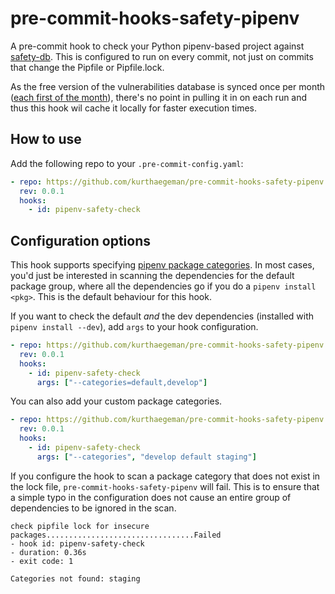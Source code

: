 # pre-commit-hooks-safety-pipenv

A pre-commit hook to check your Python pipenv-based project against
[safety-db](https://github.com/pyupio/safety-db). This is configured to run on
every commit, not just on commits that change the Pipfile or Pipfile.lock.

As the free version of the vulnerabilities database is synced once per month
([each first of the
month](https://github.com/pyupio/safety-db/commits/master)), there's no point
in pulling it in on each run and thus this hook wil cache it locally for faster
execution times.

## How to use

Add the following repo to your `.pre-commit-config.yaml`:

```yaml
- repo: https://github.com/kurthaegeman/pre-commit-hooks-safety-pipenv
  rev: 0.0.1
  hooks:
    - id: pipenv-safety-check
```

## Configuration options

This hook supports specifying [pipenv package
categories](https://pipenv.pypa.io/en/latest/specifiers/#specifying-package-categories).
In most cases, you'd just be interested in scanning the dependencies for the
default package group, where all the dependencies go if you do a `pipenv
install <pkg>`. This is the default behaviour for this hook.

If you want to check the default _and_ the dev dependencies (installed with
`pipenv install --dev`), add `args` to your hook configuration.

```yaml
- repo: https://github.com/kurthaegeman/pre-commit-hooks-safety-pipenv
  rev: 0.0.1
  hooks:
    - id: pipenv-safety-check
      args: ["--categories=default,develop"]
```

You can also add your custom package categories.

```yaml
- repo: https://github.com/kurthaegeman/pre-commit-hooks-safety-pipenv
  rev: 0.0.1
  hooks:
    - id: pipenv-safety-check
      args: ["--categories", "develop default staging"]
```

If you configure the hook to scan a package category that does not exist in the
lock file, `pre-commit-hooks-safety-pipenv` will fail. This is to ensure that a
simple typo in the configuration does not cause an entire group of dependencies
to be ignored in the scan.

```
check pipfile lock for insecure packages.................................Failed
- hook id: pipenv-safety-check
- duration: 0.36s
- exit code: 1

Categories not found: staging
```

